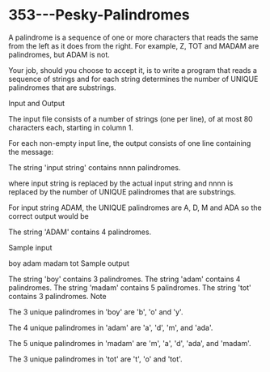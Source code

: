 # 353---Pesky-Palindromes

A palindrome is a sequence of one or more characters that reads the same from the left as it does from the right. For example, Z, TOT and MADAM are palindromes, but ADAM is not.

Your job, should you choose to accept it, is to write a program that reads a sequence of strings and for each string determines the number of UNIQUE palindromes that are substrings.

Input and Output

The input file consists of a number of strings (one per line), of at most 80 characters each, starting in column 1.

For each non-empty input line, the output consists of one line containing the message:

The string 'input string' contains nnnn palindromes.

where input string is replaced by the actual input string and nnnn is replaced by the number of UNIQUE palindromes that are substrings.

For input string ADAM, the UNIQUE palindromes are A, D, M and ADA so the correct output would be

The string 'ADAM' contains 4 palindromes.

Sample input

boy 
adam 
madam 
tot
Sample output

The string 'boy' contains 3 palindromes. 
The string 'adam' contains 4 palindromes.
The string 'madam' contains 5 palindromes.
The string 'tot' contains 3 palindromes.
Note

The 3 unique palindromes in 'boy' are 'b', 'o' and 'y'.

The 4 unique palindromes in 'adam' are 'a', 'd', 'm', and 'ada'.

The 5 unique palindromes in 'madam' are 'm', 'a', 'd', 'ada', and 'madam'.

The 3 unique palindromes in 'tot' are 't', 'o' and 'tot'.
